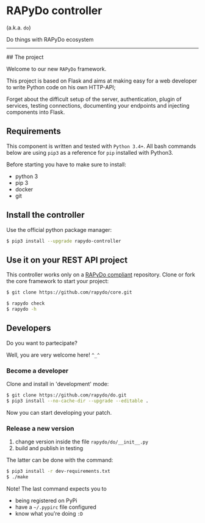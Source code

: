 
# RAPyDo controller 

(a.k.a. `do`)

Do things with RAPyDo ecosystem

---

## The project

Welcome to our new `RAPyDo` framework.

This project is based on Flask and aims at making easy for a web developer
to write Python code on his own HTTP-API;

Forget about the difficult setup of the server, authentication,
plugin of services, testing connections, documenting your endpoints
and injecting components into Flask.

## Requirements

This component is written and tested with `Python 3.4+`.
All bash commands below are using `pip3` as a reference for `pip` installed with Python3.

Before starting you have to make sure to install:

- python 3
- pip 3
- docker
- git

## Install the controller

Use the official python package manager:

```bash
$ pip3 install --upgrade rapydo-controller
```

## Use it on your REST API project

This controller works only on a [RAPyDo compliant](https://github.com/rapydo) repository.
Clone or fork the core framework to start your project:

```bash
$ git clone https://github.com/rapydo/core.git

$ rapydo check
$ rapydo -h
```

## Developers

Do you want to partecipate?

Well, you are very welcome here! `^_^`

### Become a developer

Clone and install in 'development' mode:

```bash
$ git clone https://github.com/rapydo/do.git
$ pip3 install --no-cache-dir --upgrade --editable .
```

Now you can start developing your patch.

### Release a new version

1. change version inside the file `rapydo/do/__init__.py`
2. build and publish in testing

The latter can be done with the command:

```bash
$ pip3 install -r dev-requirements.txt
$ ./make
```

Note! The last command expects you to 

- being registered on PyPi
- have a `~/.pypirc` file configured
- know what you're doing `:D`
